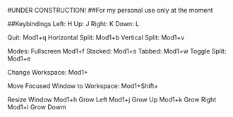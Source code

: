 #UNDER CONSTRUCTION!
##For my personal use only at the moment

##Keybindings
Left: H
Up: J
Right: K
Down: L

Quit: Mod1+q
Horizontal Split: Mod1+b
Vertical Split: Mod1+v

Modes:
Fullscreen Mod1+f
Stacked: Mod1+s 
Tabbed: Mod1+w
Toggle Split: Mod1+e



Change Workspace:
Mod1+<Number>

Move Focused Window to Workspace:
Mod1+Shift+<Number>

Resize Window
Mod1+h Grow Left
Mod1+j Grow Up
Mod1+k Grow Right
Mod1+l Grow Dowm
